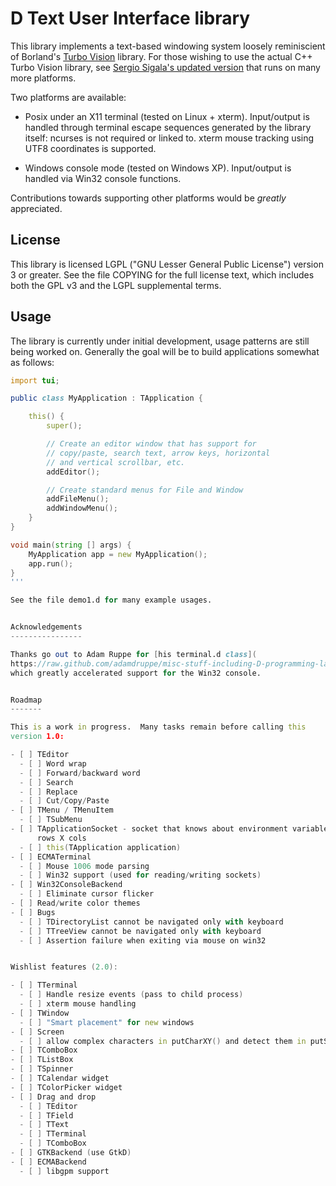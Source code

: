 D Text User Interface library
=============================

This library implements a text-based windowing system loosely
reminiscient of Borland's [Turbo
Vision](http://en.wikipedia.org/wiki/Turbo_Vision) library.  For those
wishing to use the actual C++ Turbo Vision library, see [Sergio
Sigala's updated version](http://tvision.sourceforge.net/) that runs
on many more platforms.

Two platforms are available:

* Posix under an X11 terminal (tested on Linux + xterm).  Input/output
  is handled through terminal escape sequences generated by the
  library itself: ncurses is not required or linked to.  xterm mouse
  tracking using UTF8 coordinates is supported.

* Windows console mode (tested on Windows XP).  Input/output is
  handled via Win32 console functions.

Contributions towards supporting other platforms would be *greatly*
appreciated.


License
-------

This library is licensed LGPL ("GNU Lesser General Public License")
version 3 or greater.  See the file COPYING for the full license text,
which includes both the GPL v3 and the LGPL supplemental terms.


Usage
-----

The library is currently under initial development, usage patterns are
still being worked on.  Generally the goal will be to build
applications somewhat as follows:

```D
import tui;

public class MyApplication : TApplication {

    this() {
        super();

        // Create an editor window that has support for
        // copy/paste, search text, arrow keys, horizontal
        // and vertical scrollbar, etc.
        addEditor();

        // Create standard menus for File and Window
        addFileMenu();
        addWindowMenu();
    }
}

void main(string [] args) {
    MyApplication app = new MyApplication();
    app.run();
}
'''

See the file demo1.d for many example usages.


Acknowledgements
----------------

Thanks go out to Adam Ruppe for [his terminal.d class](
https://raw.github.com/adamdruppe/misc-stuff-including-D-programming-language-web-stuff/master/terminal.d)
which greatly accelerated support for the Win32 console.


Roadmap
-------

This is a work in progress.  Many tasks remain before calling this
version 1.0:

- [ ] TEditor
  - [ ] Word wrap
  - [ ] Forward/backward word
  - [ ] Search
  - [ ] Replace
  - [ ] Cut/Copy/Paste
- [ ] TMenu / TMenuItem
  - [ ] TSubMenu
- [ ] TApplicationSocket - socket that knows about environment variables and
      rows X cols
  - [ ] this(TApplication application)
- [ ] ECMATerminal
  - [ ] Mouse 1006 mode parsing
  - [ ] Win32 support (used for reading/writing sockets)
- [ ] Win32ConsoleBackend
  - [ ] Eliminate cursor flicker
- [ ] Read/write color themes
- [ ] Bugs
  - [ ] TDirectoryList cannot be navigated only with keyboard
  - [ ] TTreeView cannot be navigated only with keyboard
  - [ ] Assertion failure when exiting via mouse on win32


Wishlist features (2.0):

- [ ] TTerminal
  - [ ] Handle resize events (pass to child process)
  - [ ] xterm mouse handling
- [ ] TWindow
  - [ ] "Smart placement" for new windows
- [ ] Screen
  - [ ] allow complex characters in putCharXY() and detect them in putStrXY().
- [ ] TComboBox
- [ ] TListBox
- [ ] TSpinner
- [ ] TCalendar widget
- [ ] TColorPicker widget
- [ ] Drag and drop
  - [ ] TEditor
  - [ ] TField
  - [ ] TText
  - [ ] TTerminal
  - [ ] TComboBox
- [ ] GTKBackend (use GtkD)
- [ ] ECMABackend
  - [ ] libgpm support
